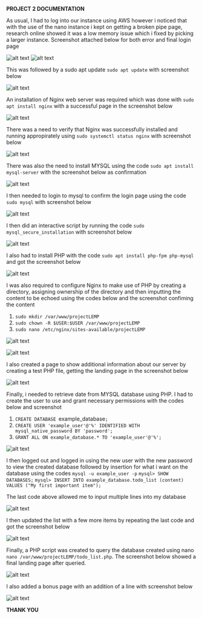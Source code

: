 **PROJECT 2 DOCUMENTATION**

As usual, I had to log into our instance using AWS however i noticed that with the use of the nano instance i kept on getting a broken pipe page, research online showed it was a low memory issue which i fixed by picking a larger instance. Screenshot attached below for both error and final login page

![alt text](./Images/Error%20page.png) ![alt text](./Images/Ubuntu%20login%20page.png)

This was followed by a sudo apt update `sudo apt update` with screenshot below

![alt text](./Images/Sudo%20Apt%20Update.png)

An installation of Nginx web server was required which was done with `sudo apt install nginx` with a successful page in the screenshot below

![alt text](./Images/sudo%20apt%20install%20nginx.png)

There was a need to verify that Nginx was successfully installed and running appropirately using `sudo systemctl status nginx` with screenshot below

![alt text](./Images/System%20Status.png)

There was also the need to install MYSQL using the code `sudo apt install mysql-server` with the screenshot below as confirmation

![alt text](./Images/Sudo%20apt%20mysql%20server%20install.png)

I then needed to login to mysql to confirm the login page using the code `sudo mysql` with screenshot below

![alt text](./Images/Login%20Confirmation%20mysql.png)

I then did an interactive script by running the code `sudo mysql_secure_installation` with screenshot below

![alt text](./Images/sudo%20mysql_secure_installation.png)

I also had to install PHP with the code `sudo apt install php-fpm php-mysql` and got the screenshot below 

![alt text](./Images/PHP%20Installation.png)

I was also required to configure Nginx to make use of PHP by creating a directory, assigning ownership of the directory and then imputting the content to be echoed using the codes below and the screenshot confiming the content

1. `sudo mkdir /var/www/projectLEMP`
2. `sudo chown -R $USER:$USER /var/www/projectLEMP`
3. `sudo nano /etc/nginx/sites-available/projectLEMP`

![alt text](./Images/Project%20LEMP%20landing%20page%20code.png)

![alt text](./Images/LEMP%20landing%20page.png)

I also created a page to show additional information about our server by creating a test PHP file, getting the landing page in the screenshot below

![alt text](./Images/PHP%20landing%20page.png)

Finally, i needed to retrieve date from MYSQL database using PHP. I had to create the user to use and grant necessary permissions with the codes below and screenshot

1. `CREATE DATABASE `example_database`; `
2. `CREATE USER 'example_user'@'%' IDENTIFIED WITH mysql_native_password BY 'password';`
3. `GRANT ALL ON example_database.* TO 'example_user'@'%';`

![alt text](./Images/Create%20user%20for%20use.png)

I then logged out and logged in using the new user with the new password to view the created database followed by insertion for what i want on the database using the codes `mysql -u example_user -p` `mysql> SHOW DATABASES;` `mysql> INSERT INTO example_database.todo_list (content) VALUES ("My first important item");`

The last code above allowed me to input multiple lines into my database

![alt text](./Images/Create%20Data%20Base%20and%20lines.png)

I then updated the list with a few more items by repeating the last code and got the screenshot below

![alt text](./Images/Database%20table%20completion.png)


Finally, a PHP script was created to query the database created using nano `nano /var/www/projectLEMP/todo_list.php`. The screenshot below showed a final landing page after queried.

![alt text](./Images/To%20do%20page.png)

I also added a bonus page with an addition of a line with screenshot below

![alt text](./Images/Bonus%20page%20with%20personal%20addition.png)


**THANK YOU**
